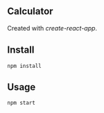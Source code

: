 Calculator
---

Created with *create-react-app*.



Install
---

`npm install`



Usage
---

`npm start`
